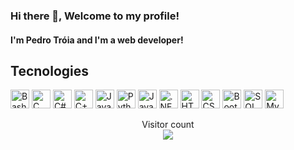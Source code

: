### Hi there 👋, Welcome to my profile!
#### I'm Pedro Tróia and I'm a web developer!


## Tecnologies

  <img alt="Bash" height="30em" src="https://github.com/XxTroiaxX/XxTroiaxX/blob/main/images/badges/languages%20and%20frameworks/full/bash.svg?raw=true" />
  <img alt="C" height="30em" src="https://github.com/XxTroiaxX/XxTroiaxX/blob/main/images/badges/languages%20and%20frameworks/full/c.svg?raw=true" />
  <img alt="C#" height="30em" src="https://github.com/XxTroiaxX/XxTroiaxX/blob/main/images/badges/languages%20and%20frameworks/full/c%23.svg?raw=true" />
  <img alt="C++" height="30em" src="https://github.com/XxTroiaxX/XxTroiaxX/blob/main/images/badges/languages%20and%20frameworks/full/c%2B%2B.svg?raw=true" />
  <img alt="Java" height="30em" src="https://github.com/XxTroiaxX/XxTroiaxX/blob/main/images/badges/languages%20and%20frameworks/full/java_2.svg?raw=true" />
  <img alt="Python" height="30em" src="https://github.com/XxTroiaxX/XxTroiaxX/blob/main/images/badges/languages%20and%20frameworks/full/python.svg?raw=true" />
  <!-- <img alt="PHP" height="30em" src="https://github.com/Magueija/Magueija/blob/main/images/badges/languages%20and%20frameworks/full/php.svg?raw=true" /> -->
  <img alt="JavaScript" height="30em" src="https://github.com/XxTroiaxX/XxTroiaxX/blob/main/images/badges/languages%20and%20frameworks/full/javascript.svg?raw=true" />
  <img alt=".NET" height="30em" src="https://github.com/XxTroiaxX/XxTroiaxX/blob/main/images/badges/languages%20and%20frameworks/full/dot_net.svg?raw=true" />
  <img alt="HTML5" height="30em" src="https://github.com/XxTroiaxX/XxTroiaxX/blob/main/images/badges/languages%20and%20frameworks/full/html5.svg?raw=true" />
  <img alt="CSS3" height="30em" src="https://github.com/XxTroiaxX/XxTroiaxX/blob/main/images/badges/languages%20and%20frameworks/full/css3.svg?raw=true" />
  <img alt="Bootstrap" height="30em" src="https://github.com/XxTroiaxX/XxTroiaxX/blob/main/images/badges/languages%20and%20frameworks/full/bootstrap.svg?raw=true" />
  <img alt="SQL Server" height="30em" src="https://github.com/XxTroiaxX/XxTroiaxX/blob/main/images/badges/languages%20and%20frameworks/full/sql_server.svg?raw=true" />
  <img alt="MySQL" height="30em" src="https://github.com/XxTroiaxX/XxTroiaxX/blob/main/images/badges/languages%20and%20frameworks/full/mysql.svg?raw=true" />


<p align="center"> 
  Visitor count<br>
  <img src="https://profile-counter.glitch.me/XxTroiaxX/count.svg" />
</p>
